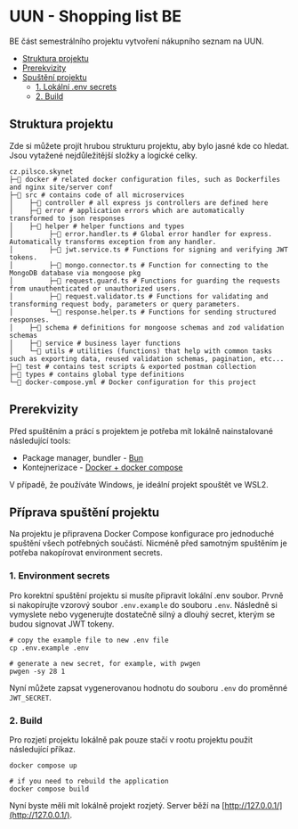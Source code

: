 # UUN - Shopping list BE

BE část semestrálního projektu vytvoření nákupního seznam na UUN. 

- [Struktura projektu](#project-structure)
- [Prerekvizity](#preparation)
- [Spuštění projektu](#project-configuration)
    - [1. Lokální .env secrets](#project-configuration_local-environment)
    - [2. Build](#project-configuration_build)

<a name="project-structure"></a>
## Struktura projektu

Zde si můžete projít hrubou strukturu projektu, aby bylo jasné kde co hledat. Jsou vytažené nejdůležitější složky a
logické celky.

````Shell
cz.pilsco.skynet
├─📂 docker # related docker configuration files, such as Dockerfiles and nginx site/server conf
├─📂 src # contains code of all microservices
│    ├─📂 controller # all express js controllers are defined here
│    ├─📂 error # application errors which are automatically transformed to json responses
│    ├─📂 helper # helper functions and types
│         ├─📃 error.handler.ts # Global error handler for express. Automatically transforms exception from any handler.
│         ├─📃 jwt.service.ts # Functions for signing and verifying JWT tokens.
│         ├─📃 mongo.connector.ts # Function for connecting to the MongoDB database via mongoose pkg
│         ├─📃 request.guard.ts # Functions for guarding the requests from unauthenticated or unauthorized users.
│         ├─📃 request.validator.ts # Functions for validating and transforming request body, parameters or query parameters.
│         └─📃 response.helper.ts # Functions for sending structured responses.
│    ├─📂 schema # definitions for mongoose schemas and zod validation schemas
│    ├─📂 service # business layer functions
│    └─📂 utils # utilities (functions) that help with common tasks such as exporting data, reused validation schemas, pagination, etc...
├─📂 test # contains test scripts & exported postman collection
├─📂 types # contains global type definitions
└─📃 docker-compose.yml # Docker configuration for this project
````

<a name="preparation"></a>
## Prerekvizity

Před spuštěním a prácí s projektem je potřeba mít lokálně nainstalované následující tools:

- Package manager, bundler - [Bun](https://bun.sh/docs)
- Kontejnerizace - [Docker + docker compose](https://www.docker.com/)

V případě, že používáte Windows, je ideální projekt spouštět ve WSL2.


<a name="project-configuration"></a>
## Příprava spuštění projektu

Na projektu je připravena Docker Compose konfigurace pro jednoduché spuštění všech potřebných součástí.
Nicméně před samotným spuštěním je potřeba nakopírovat environment secrets.

<a name="project-configuration_local-environment"></a>
### 1. Environment secrets

Pro korektní spuštění projektu si musíte připravit lokální .env soubor. Prvně si nakopírujte vzorový soubor
``.env.example`` do souboru ``.env``. Následně si vymyslete nebo vygenerujte dostatečně silný a dlouhý secret, kterým
se budou signovat JWT tokeny.

````Shell
# copy the example file to new .env file
cp .env.example .env

# generate a new secret, for example, with pwgen
pwgen -sy 28 1
````

Nyní můžete zapsat vygenerovanou hodnotu do souboru ``.env`` do proměnné ``JWT_SECRET``.

<a name="project-configuration_build"></a>
### 2. Build

Pro rozjetí projektu lokálně pak pouze stačí v rootu projektu použit následující příkaz.

````shell
docker compose up

# if you need to rebuild the application
docker compose build 
````

Nyní byste měli mít lokálně projekt rozjetý. Server běží na [http://127.0.0.1/](http://127.0.0.1/).

